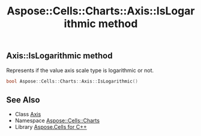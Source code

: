 ﻿---
title: Aspose::Cells::Charts::Axis::IsLogarithmic method
linktitle: IsLogarithmic
second_title: Aspose.Cells for C++ API Reference
description: 'Aspose::Cells::Charts::Axis::IsLogarithmic method. Represents if the value axis scale type is logarithmic or not in C++.'
type: docs
weight: 3200
url: /cpp/aspose.cells.charts/axis/islogarithmic/
---
## Axis::IsLogarithmic method


Represents if the value axis scale type is logarithmic or not.

```cpp
bool Aspose::Cells::Charts::Axis::IsLogarithmic()
```

## See Also

* Class [Axis](../)
* Namespace [Aspose::Cells::Charts](../../)
* Library [Aspose.Cells for C++](../../../)
